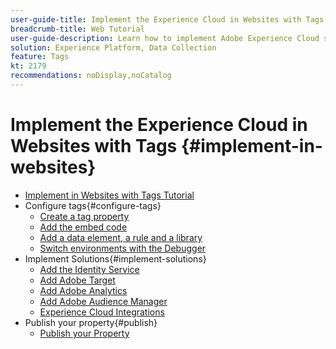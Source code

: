 ```yaml
---
user-guide-title: Implement the Experience Cloud in Websites with Tags
breadcrumb-title: Web Tutorial
user-guide-description: Learn how to implement Adobe Experience Cloud solutions on a website with tags.
solution: Experience Platform, Data Collection
feature: Tags
kt: 2179
recommendations: noDisplay,noCatalog
---
```


# Implement the Experience Cloud in Websites with Tags {#implement-in-websites}

+ [Implement in Websites with Tags Tutorial](overview.md)
+ Configure tags{#configure-tags}
  + [Create a tag property](create-a-property.md)
  + [Add the embed code](add-embed-code.md)
  + [Add a data element, a rule and a library](add-data-elements-rules.md)
  + [Switch environments with the Debugger](switch-environments.md)
+ Implement Solutions{#implement-solutions}
  + [Add the Identity Service](id-service.md)
  + [Add Adobe Target](target.md)
  + [Add Adobe Analytics](analytics.md)
  + [Add Adobe Audience Manager](audience-manager.md)
  + [Experience Cloud Integrations](integrations.md)
+ Publish your property{#publish}
  + [Publish your Property](publish.md)
